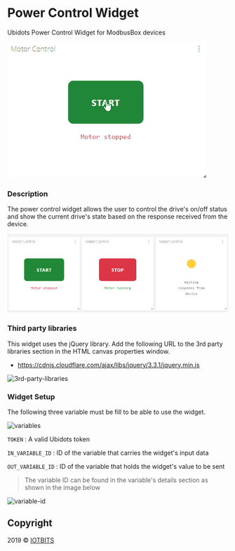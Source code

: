 # Power Control Widget

Ubidots Power Control Widget for ModbusBox devices

![clip](clip.gif)

### Description

The power control widget allows the user to control the drive's on/off status and show the current drive's state based on the response received from the device.

 

![widget](widget.png)

### Third party libraries

This widget uses the jQuery library. Add the following URL to the 3rd party libraries section in  the HTML canvas properties window.

* https://cdnjs.cloudflare.com/ajax/libs/jquery/3.3.1/jquery.min.js



![3rd-party-libraries](/libraries.png)

### Widget Setup

The following three variable must be fill to be able to use the widget.

![variables](/variables.png)

`TOKEN` : A valid Ubidots token

`IN_VARIABLE_ID` : ID of the variable that carries the widget's input data

`OUT_VARIABLE_ID` : ID of the variable that holds the widget's value to be sent

> The variable ID can be found in the variable's details section as shown in the image below

 ![variable-id](/variable-id.png)







## Copyright

2019 © [IOTBITS](https://iotbits.net/)